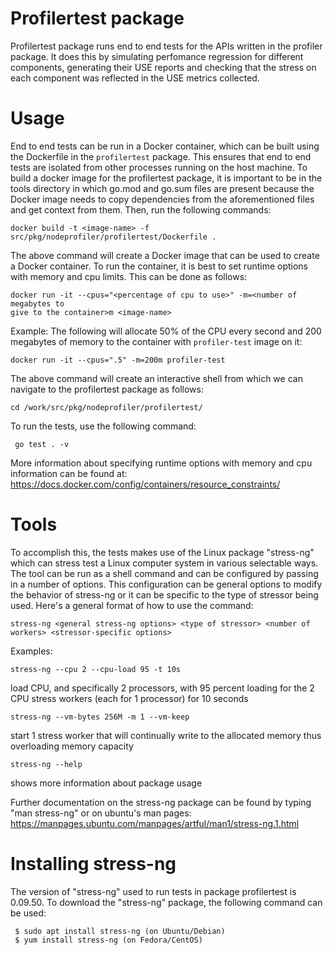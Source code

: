 # Profilertest package
Profilertest package runs end to end tests for the APIs written in the profiler package. It does this by simulating perfomance regression for different components, generating their USE reports and checking that the stress on each component was reflected in the USE metrics collected.

# Usage
End to end tests can be run in a Docker container, which can be built using the
Dockerfile in the `profilertest` package. This ensures that end to end tests are
isolated from other processes running on the host machine. To build a docker
image for the profilertest package, it is important to be in the tools directory
in which go.mod and go.sum files are present because the Docker image needs to
copy dependencies from the aforementioned files and get context from them. Then,
run the following commands:
```
docker build -t <image-name> -f src/pkg/nodeprofiler/profilertest/Dockerfile .
```
The above command will create a Docker image that can be used to create a Docker
container. To run the container, it is best to set runtime options with memory
and cpu limits. This can be done as follows:
```
docker run -it --cpus="<percentage of cpu to use>" -m=<number of megabytes to
give to the container>m <image-name>
```

Example:
The following will allocate 50% of the CPU every second and 200 megabytes of
memory to the container with `profiler-test` image on it:
```
docker run -it --cpus=".5" -m=200m profiler-test
```
The above command will create an interactive shell from which we can navigate
to the profilertest package as follows:
```
cd /work/src/pkg/nodeprofiler/profilertest/
```
To run the tests, use the following command:
```
 go test . -v
```

More information about specifying runtime options with memory and cpu
information can be found at: https://docs.docker.com/config/containers/resource_constraints/

# Tools
To accomplish this, the tests makes use of the Linux package "stress-ng" which can stress test a Linux computer system in various selectable ways. The tool can be run as a shell command and can be configured by passing in a number of options. This configuration can be general options to modify the behavior of stress-ng or it can be specific to the type of stressor being used. Here's a general format of how to use the command:
```
stress-ng <general stress-ng options> <type of stressor> <number of workers> <stressor-specific options>
```

Examples: 
```
stress-ng --cpu 2 --cpu-load 95 -t 10s
```
load CPU, and specifically 2 processors, with 95 percent loading for the 2 CPU stress workers (each for 1 processor) for 10 seconds

```
stress-ng --vm-bytes 256M -m 1 --vm-keep
```
start 1 stress worker that will continually write to the allocated memory thus overloading memory capacity

```
stress-ng --help
```
shows more information about package usage


Further documentation on the stress-ng package can be found by typing "man stress-ng" or on ubuntu's man pages: https://manpages.ubuntu.com/manpages/artful/man1/stress-ng.1.html

# Installing stress-ng 
The version of "stress-ng" used to run tests in package profilertest is 0.09.50.
To download the "stress-ng" package, the following command can be used:
```
 $ sudo apt install stress-ng (on Ubuntu/Debian)
 $ yum install stress-ng (on Fedora/CentOS)
```
